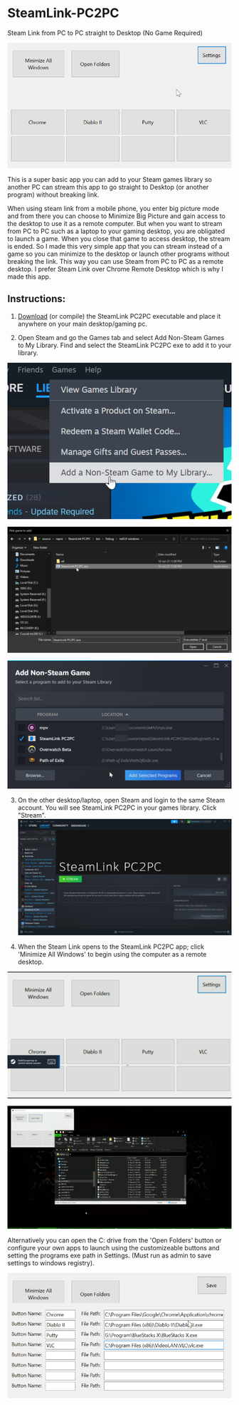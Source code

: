 # SteamLink-PC2PC
Steam Link from PC to PC straight to Desktop (No Game Required)

![Screenshot:](https://github.com/GreenDude120/SteamLink-PC2PC/blob/master/IbOM.png)

This is a super basic app you can add to your Steam games library so another PC can stream this app to go straight to Desktop (or another program) without breaking link.

When using steam link from a mobile phone, you enter big picture mode and from there you can choose to Minimize Big Picture and gain access to the desktop to use it as a remote computer. But when you want to stream from PC to PC such as a laptop to your gaming desktop, you are obligated to launch a game. When you close that game to access desktop, the stream is ended. So I made this very simple app that you can stream instead of a game so you can minimize to the desktop or launch other programs without breaking the link. This way you can use Steam from PC to PC as a remote desktop. I prefer Steam Link over Chrome Remote Desktop which is why I made this app.

## Instructions:

1) [Download](https://github.com/GreenDude120/SteamLink-PC2PC/releases/tag/release) (or compile) the SteamLink PC2PC executable and place it anywhere on your main desktop/gaming pc.

2) Open Steam and go the Games tab and select Add Non-Steam Games to My Library. Find and select the SteamLink PC2PC exe to add it to your library.

![Screenshot:](https://github.com/GreenDude120/SteamLink-PC2PC/blob/master/Z2Av.png)

![Screenshot:](https://github.com/GreenDude120/SteamLink-PC2PC/blob/master/14qf.png)

![Screenshot:](https://github.com/GreenDude120/SteamLink-PC2PC/blob/master/zsH8.png)

3) On the other desktop/laptop, open Steam and login to the same Steam account. You will see SteamLink PC2PC in your games library. Click "Stream".
![Screenshot:](https://github.com/GreenDude120/SteamLink-PC2PC/blob/master/r909Ypf.png)

4) When the Steam Link opens to the SteamLink PC2PC app; click 'Minimize All Windows' to begin using the computer as a remote desktop.

![Screenshot:](https://github.com/GreenDude120/SteamLink-PC2PC/blob/master/GbB0yWS.png)

![Screenshot:](https://github.com/GreenDude120/SteamLink-PC2PC/blob/master/UhAurOg.png)

Alternatively you can open the C: drive from the 'Open Folders' button or configure your own apps to launch using the customizeable buttons and setting the programs exe path in Settings. (Must run as admin to save settings to windows registry).

![Screenshot:](https://github.com/GreenDude120/SteamLink-PC2PC/blob/master/lni2.png)
